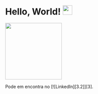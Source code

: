 # Hello, World! <img src="https://raw.githubusercontent.com/MartinHeinz/MartinHeinz/master/wave.gif" width="30px">



<img height="180em" src="https://github-readme-stats.vercel.app/api?username=halyssonJr&show_icons=true&hide_border=true&&count_private=true&include_all_commits=true" />
<!-- Actual text -->

Pode em encontra no  [![LinkedIn][3.2]][3].

<!-- Icons -->

[2.2]: https://raw.githubusercontent.com/MartinHeinz/MartinHeinz/master/linkedin-3-16.png (LinkedIn icon without padding)

<!-- Links to your social media accounts -->

[2]: https://www.linkedin.com/in/halysson-junior-17a0a0142/
